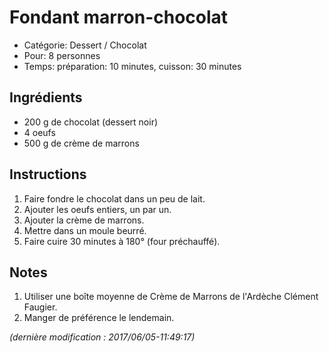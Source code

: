 # Fondant marron-chocolat

* Catégorie: Dessert / Chocolat
* Pour: 8 personnes
* Temps: préparation: 10 minutes, cuisson: 30 minutes

## Ingrédients
* 200 g de chocolat (dessert noir)
* 4 oeufs
* 500 g de crème de marrons

## Instructions
1. Faire fondre le chocolat dans un peu de lait.
1. Ajouter les oeufs entiers, un par un.
1. Ajouter la crème de marrons.
1. Mettre dans un moule beurré.
1. Faire cuire 30 minutes à 180° (four préchauffé).

## Notes
1. Utiliser une boîte moyenne de Crème de Marrons de l'Ardèche Clément Faugier.
1. Manger de préférence le lendemain.

_(dernière modification : 2017/06/05-11:49:17)_
